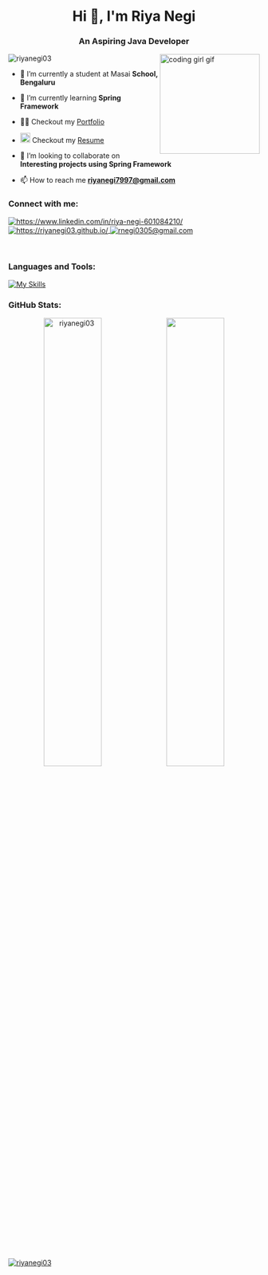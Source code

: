 <h1 align="center">Hi 👋, I'm Riya Negi</h1>
<h3 align="center">An Aspiring Java Developer</h3>

<img align="right" style="height: 200px;" src="https://media.istockphoto.com/id/1342829261/vector/software-developer-semi-flat-color-vector-character.jpg?s=612x612&w=0&k=20&c=RRatI_ThaXwbHUde2PpXo_Fz-VThPWbkRsfAcDqDgnQ=" alt="coding girl gif">



<p align="left"> <img src="https://komarev.com/ghpvc/?username=riyanegi03&label=Profile%20views&color=0e75b6&style=flat" alt="riyanegi03" /> </p>

- 🔭 I’m currently a student at Masai **School, Bengaluru**

- 🌱 I’m currently learning **Spring Framework**

 <!-- Portfolio -->
- 👨‍💻 Checkout my [Portfolio](https://riyanegi03.github.io/) &nbsp; 

<!-- Resume -->
-  <img width="20" src = "https://user-images.githubusercontent.com/66555692/190847273-1a125e30-6bb9-4221-916f-47ef6d774f58.png" > Checkout my [Resume](https://drive.google.com/file/d/1Ea7_YxolRVs4zIQmzXxLKr3xPZ-Ea2wt/view?usp=sharing) &nbsp; 

- 👯 I’m looking to collaborate on **Interesting projects using Spring Framework**

- 📫 How to reach me **riyanegi7997@gmail.com**
</p>




<h3 align="left">Connect with me:</h3>
<!----------------social media connect------------->


<p align="left">
    <a href="https://www.linkedin.com/in/riya-negi-601084210/">
        <img align="center" src="https://img.shields.io/badge/LinkedIn-0077B5?style=for-the-badge&logo=linkedin&logoColor=white" alt="https://www.linkedin.com/in/riya-negi-601084210/" />
    </a>
 <!--   <a href="https://twitter.com/code_shubham">
        <img align="center" src="https://img.shields.io/badge/Twitter-1DA1F2?style=for-the-badge&logo=twitter&logoColor=white" alt="https://twitter.com/code_shubham" />
    </a>
    -->
    <a href="https://riyanegi03.github.io/">
        <img align="center" src="https://img.shields.io/badge/Portfolio-18A303?style=for-the-badge&logo=ionic&logoColor=white" alt="https://riyanegi03.github.io/" />
    </a>
    <a title="imshubhy@gmail.com" href="mailto:riyanegi7997@gmail.com">
        <img align="center" src="https://img.shields.io/badge/Gmail-D14836?style=for-the-badge&logo=gmail&logoColor=white" alt="rnegi0305@gmail.com" />
    </a>
      
</p>
<br>

<h3 align="left">Languages and Tools:</h3>

[![My Skills](https://skillicons.dev/icons?i=java,spring,mysql,maven,aws,hibernate,js,html,css,eclipse,git,github,netlify,vscode)](https://skillicons.dev)





<h3 align="left">GitHub Stats:</h3>
<p align="left">
<p align="center">
  <img width="48%" src="https://github-readme-stats.vercel.app/api/top-langs?username=riyanegi03&show_icons=true&locale=en&layout=compact" alt="riyanegi03" " />
  <img width="48%" src="https://github-readme-streak-stats.herokuapp.com/?user=RiyaNegi03&theme=default" />
  
</p>

<p align="left"> <a href="https://github.com/ryo-ma/github-profile-trophy"><img src="https://github-profile-trophy.vercel.app/?username=riyanegi03" alt="riyanegi03" /></a> </p>





